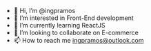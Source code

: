 - 👋 Hi, I’m @ingpramos
- 👀 I’m interested in Front-End development
- 🌱 I’m currently learning ReactJS
- 💞️ I’m looking to collaborate on E-commerce
- 📫 How to reach me ingpramos@outlook.com

<!---
ingpramos/ingpramos is a ✨ special ✨ repository because its `README.md` (this file) appears on your GitHub profile.
You can click the Preview link to take a look at your changes.
--->
